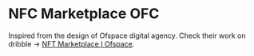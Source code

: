 # NFC Marketplace OFC

Inspired from the design of Ofspace digital agency. Check their work on dribble -> [NFT Marketplace I Ofspace](https://dribbble.com/shots/15805902-NFT-Marketplace-I-Ofspace). 
